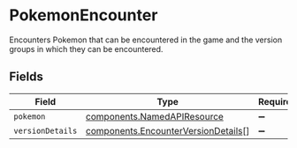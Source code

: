 # PokemonEncounter

Encounters Pokemon that can be encountered in the game and the version groups in which they can be encountered.


## Fields

| Field                                                                                      | Type                                                                                       | Required                                                                                   | Description                                                                                |
| ------------------------------------------------------------------------------------------ | ------------------------------------------------------------------------------------------ | ------------------------------------------------------------------------------------------ | ------------------------------------------------------------------------------------------ |
| `pokemon`                                                                                  | [components.NamedAPIResource](../../models/components/namedapiresource.md)                 | :heavy_minus_sign:                                                                         | N/A                                                                                        |
| `versionDetails`                                                                           | [components.EncounterVersionDetails](../../models/components/encounterversiondetails.md)[] | :heavy_minus_sign:                                                                         | N/A                                                                                        |